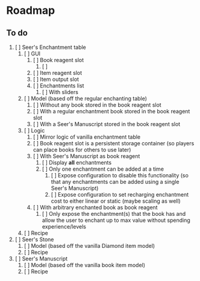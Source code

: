 # Roadmap

## To do
1. [ ] Seer's Enchantment table
   1. [ ] GUI
      1. [ ] Book reagent slot
         1. [ ] 
      2. [ ] Item reagent slot
      3. [ ] Item output slot
      4. [ ] Enchantments list
         1. [ ] With sliders
   2. [ ] Model (based off the regular enchanting table)
      1. [ ] Without any book stored in the book reagent slot
      2. [ ] With a regular enchantment book stored in the book reagent slot
      3. [ ] With a Seer's Manuscript stored in the book reagent slot
   3. [ ] Logic
      1. [ ] Mirror logic of vanilla enchantment table
      2. [ ] Book reagent slot is a persistent storage container (so players can place books for others to use later)
      3. [ ] With Seer's Manuscript as book reagent
         1. [ ] Display **all** enchantments
         2. [ ] Only one enchantment can be added at a time
            1. [ ] Expose configuration to disable this functionality (so that any enchantments can be added using a single Seer's Manuscript)
            2. [ ] Expose configuration to set recharging enchantment cost to either linear or static (maybe scaling as well)
      4. [ ] With arbitrary enchanted book as book reagent
         1. [ ] Only expose the enchantment(s) that the book has and allow the user to enchant up to max value without spending experience/levels
   4. [ ] Recipe
2. [ ] Seer's Stone
   1. [ ] Model (based off the vanilla Diamond item model)
   2. [ ] Recipe
3. [ ] Seer's Manuscript
   1. [ ] Model (based off the vanilla book item model)
   2. [ ] Recipe
